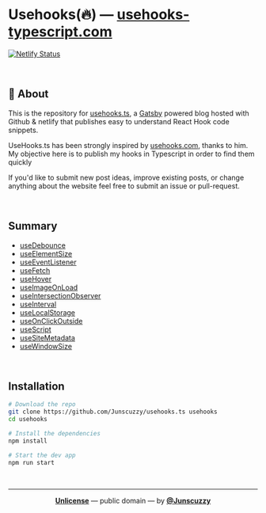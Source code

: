 # Usehooks(🔥) &mdash; [usehooks-typescript.com](https://usehooks-typescript.com/)

[![Netlify Status](https://api.netlify.com/api/v1/badges/f1f0f5a4-8207-499b-b912-d99acb04176e/deploy-status)](https://app.netlify.com/sites/usehooks-ts/deploys)


<br />

## 🤔 About

This is the repository for [usehooks.ts](https://usehooks-typescript.com/), a [Gatsby](https://www.gatsbyjs.org) powered blog hosted with Github & netlify that publishes easy to understand React Hook code snippets.

UseHooks.ts has been strongly inspired by [usehooks.com](https://usehooks.com), thanks to him. My objective here is to publish my hooks in Typescript in order to find them quickly

If you'd like to submit new post ideas, improve existing posts, or change anything about the website feel free to submit an issue or pull-request.

<br />

## Summary

- [useDebounce](https://usehooks-typescript.com/use-debounce)
- [useElementSize](https://usehooks-typescript.com/use-element-size)
- [useEventListener](https://usehooks-typescript.com/use-event-listener)
- [useFetch](https://usehooks-typescript.com/use-fetch)
- [useHover](https://usehooks-typescript.com/use-hover)
- [useImageOnLoad](https://usehooks-typescript.com/use-image-on-load)
- [useIntersectionObserver](https://usehooks-typescript.com/use-intersection-observer)
- [useInterval](https://usehooks-typescript.com/use-interval)
- [useLocalStorage](https://usehooks-typescript.com/use-local-storage)
- [useOnClickOutside](https://usehooks-typescript.com/use-on-click-outside)
- [useScript](https://usehooks-typescript.com/use-script)
- [useSiteMetadata](https://usehooks-typescript.com/use-site-metadata)
- [useWindowSize](https://usehooks-typescript.com/use-window-size)

<br />

## Installation

```bash
# Download the repo
git clone https://github.com/Junscuzzy/usehooks.ts usehooks
cd usehooks

# Install the dependencies
npm install

# Start the dev app
npm run start
```

<br/>

---

<p align="center">
  <a href="./LICENSE"><strong>Unlicense</strong></a>  &mdash;  public domain &mdash; by <a href="https://github.com/Junscuzzy"><strong>@Junscuzzy</strong></a>
</p>
